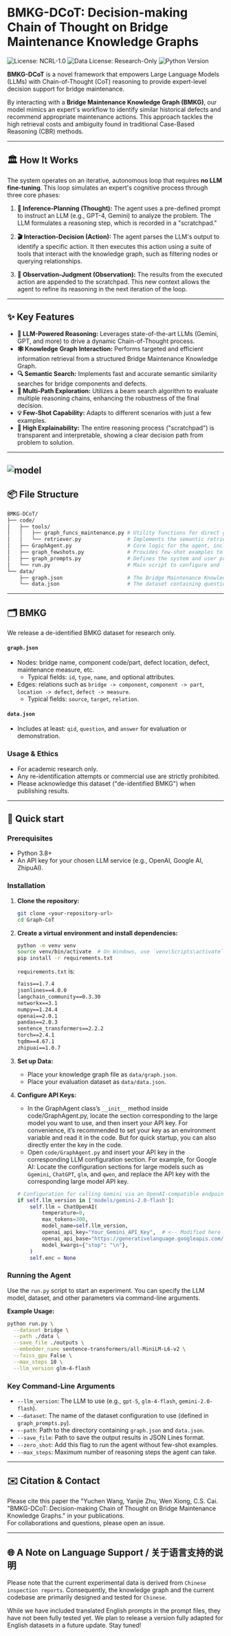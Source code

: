 # BMKG-DCoT: Decision-making Chain of Thought on Bridge Maintenance Knowledge Graphs

![License: NCRL-1.0](https://img.shields.io/badge/Code%20License-NCRL--1.0-blue.svg)
![Data License: Research-Only](https://img.shields.io/badge/Data%20License-Research%20Only-red.svg)
![Python Version](https://img.shields.io/badge/Python-3.8+-brightgreen.svg)

**BMKG-DCoT** is a novel framework that empowers Large Language Models (LLMs) with Chain-of-Thought (CoT) reasoning to provide expert-level decision support for bridge maintenance.

By interacting with a **Bridge Maintenance Knowledge Graph (BMKG)**, our model mimics an expert's workflow to identify similar historical defects and recommend appropriate maintenance actions. This approach tackles the high retrieval costs and ambiguity found in traditional Case-Based Reasoning (CBR) methods.

---

## 🏛️ How It Works

The system operates on an iterative, autonomous loop that requires **no LLM fine-tuning**. This loop simulates an expert's cognitive process through three core phases:

1.  **🧠 Inference-Planning (Thought):**
    The agent uses a pre-defined prompt to instruct an LLM (e.g., GPT-4, Gemini) to analyze the problem. The LLM formulates a reasoning step, which is recorded in a "scratchpad."

2.  **🎬 Interaction-Decision (Action):**
    The agent parses the LLM's output to identify a specific action. It then executes this action using a suite of tools that interact with the knowledge graph, such as filtering nodes or querying relationships.

3.  **🔬 Observation-Judgment (Observation):**
    The results from the executed action are appended to the scratchpad. This new context allows the agent to refine its reasoning in the next iteration of the loop.

---

## ✨ Key Features

* **🤖 LLM-Powered Reasoning:** Leverages state-of-the-art LLMs (Gemini, GPT, and more) to drive a dynamic Chain-of-Thought process.
* **🕸️ Knowledge Graph Interaction:** Performs targeted and efficient information retrieval from a structured Bridge Maintenance Knowledge Graph.
* **🔍 Semantic Search:** Implements fast and accurate semantic similarity searches for bridge components and defects.
* **🧭 Multi-Path Exploration:** Utilizes a beam search algorithm to evaluate multiple reasoning chains, enhancing the robustness of the final decision.
* **💡 Few-Shot Capability:** Adapts to different scenarios with just a few examples.
* **📜 High Explainability:** The entire reasoning process ("scratchpad") is transparent and interpretable, showing a clear decision path from problem to solution.
---
![model](./model.png)
---
## 📦 File Structure

```bash
BMKG-DCoT/
├── code/
│   ├── tools/
│   │   ├── graph_funcs_maintenance.py # Utility functions for direct graph traversal and data extraction.
│   │   └── retriever.py               # Implements the semantic retriever using vector embeddings (FAISS).
│   ├── GraphAgent.py                  # Core logic for the agent, including the beam search and interaction loop.
│   ├── graph_fewshots.py              # Provides few-shot examples to guide the LLM's reasoning.
│   ├── graph_prompts.py               # Defines the system and user prompt templates for the LLM.
│   └── run.py                         # Main script to configure and launch experiments.
└── data/
    ├── graph.json                     # The Bridge Maintenance Knowledge Graph.
    └── data.json                      # The dataset containing questions and ground truth answers.
```
---
## 🗂 BMKG 

We release a de-identified BMKG dataset for research only.

#### `graph.json`
- Nodes: bridge name, component code/part, defect location, defect, maintenance measure, etc.
  - Typical fields: `id`, `type`, `name`, and optional attributes.
- Edges: relations such as `bridge -> component`, `component -> part`, `location -> defect`, `defect -> measure`.
  - Typical fields: `source`, `target`, `relation`.

#### `data.json`
- Includes at least: `qid`, `question`, and `answer` for evaluation or demonstration.

### Usage & Ethics
- For academic research only.
- Any re-identification attempts or commercial use are strictly prohibited.
- Please acknowledge this dataset ("de-identified BMKG") when publishing results.
---
## 🚀 Quick start

### Prerequisites

* Python 3.8+
* An API key for your chosen LLM service (e.g., OpenAI, Google AI, ZhipuAI).

### Installation

1.  **Clone the repository:**
    ```bash
    git clone <your-repository-url>
    cd Graph-CoT
    ```

2.  **Create a virtual environment and install dependencies:**
    ```bash
    python -m venv venv
    source venv/bin/activate  # On Windows, use `venv\Scripts\activate`
    pip install -r requirements.txt
    ```
     `requirements.txt` is:
    ```txt
    faiss==1.7.4
    jsonlines==4.0.0
    langchain_community==0.3.30
    networkx==3.1
    numpy==1.24.4
    openai==2.0.1
    pandas==2.0.3
    sentence_transformers==2.2.2
    torch==2.4.1
    tqdm==4.67.1
    zhipuai==1.0.7
    ```

3.  **Set up Data:**
    * Place your knowledge graph file as `data/graph.json`.
    * Place your evaluation dataset as `data/data.json`.

4.  **Configure API Keys:**
       * In the GraphAgent class’s `__init__` method inside code/GraphAgent.py, locate the section corresponding to the large model you want to use, and then insert your API key.
   For convenience, it’s recommended to set your key as an environment variable and read it in the code. But for quick startup, you can also directly enter the key in the code.
       * Open `code/GraphAgent.py` and insert your API key in the corresponding LLM configuration section. For example, for Google AI:
   Locate the configuration sections for large models such as `Ggemini`, `ChatGPT`, `glm`, and `qwen`, and replace the API key with the corresponding large model API key.

       ```python
       # Configuration for calling Gemini via an OpenAI-compatible endpoint.
       if self.llm_version in ['models/gemini-2.0-flash']:
           self.llm = ChatOpenAI(
               temperature=0,
               max_tokens=300,
               model_name=self.llm_version,
               openai_api_key="Your_Gemini_API_Key",  # <-- Modified here
               openai_api_base="https://generativelanguage.googleapis.com/v1beta",
               model_kwargs={"stop": "\n"},
           )
           self.enc = None
       ```


### Running the Agent

Use the `run.py` script to start an experiment. You can specify the LLM model, dataset, and other parameters via command-line arguments.

**Example Usage:**

```bash
python run.py \
  --dataset bridge \
  --path ./data \
  --save_file ./outputs \
  --embedder_name sentence-transformers/all-MiniLM-L6-v2 \
  --faiss_gpu False \
  --max_steps 10 \
  --llm_version glm-4-flash
```
### Key Command-Line Arguments

* `--llm_version`: The LLM to use (e.g., `gpt-5`, `glm-4-flash`, `gemini-2.0-flash`).
* `--dataset`: The name of the dataset configuration to use (defined in `graph_prompts.py`).
* `--path`: Path to the directory containing `graph.json` and `data.json`.
* `--save_file`: Path to save the output results in JSON Lines format.
* `--zero_shot`: Add this flag to run the agent without few-shot examples.
* `--max_steps`: Maximum number of reasoning steps the agent can take.

---
## ✉️ Citation & Contact

Please cite this paper the "Yuchen Wang, Yanjie Zhu, Wen Xiong, C.S. Cai. "BMKG-DCoT: Decision-making Chain of Thought on Bridge Maintenance Knowledge Graphs." in your publications.  
For collaborations and questions, please open an issue.

---

## 🌐 A Note on Language Support / 关于语言支持的说明

Please note that the current experimental data is derived from `Chinese inspection reports`. Consequently, the knowledge graph and the current codebase are primarily designed and tested for `Chinese`.

While we have included translated English prompts in the prompt files, they have not been fully tested yet. We plan to release a version fully adapted for English datasets in a future update. Stay tuned!


